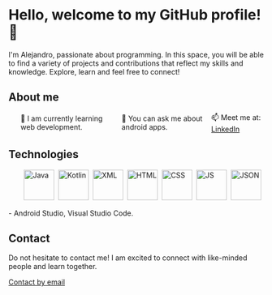# Hello, welcome to my GitHub profile! 👋

I'm Alejandro, passionate about programming. In this space, you will be able to find a variety of projects and contributions that reflect my skills and knowledge. Explore, learn and feel free to connect!

## About me

- 🌱 I am currently learning web development.
- 💬 You can ask me about android apps.
- 📫 Meet me at: [LinkedIn](https://www.linkedin.com/in/davidalejandroherrera/)

## Technologies

<ul>
      <li><img src="https://cdn.icon-icons.com/icons2/2415/PNG/512/java_original_wordmark_logo_icon_146459.png" alt="Java" /></li>
      <li><img src="https://upload.wikimedia.org/wikipedia/commons/thumb/0/06/Kotlin_Icon.svg/1200px-Kotlin_Icon.svg.png" alt="Kotlin" /></li>
      <li><img src="https://img.freepik.com/premium-vector/modern-flat-design-xml-file-icon-web-simple-style_599062-556.jpg?w=2000" alt="XML" /></li>
      <li><img src="https://cdn-icons-png.flaticon.com/512/732/732212.png" alt="HTML" /></li>
      <li><img src="https://cdn4.iconfinder.com/data/icons/social-media-logos-6/512/121-css3-512.png" alt="CSS" /></li>
      <li><img src="https://cdn-icons-png.flaticon.com/512/5968/5968292.png" alt="JS" /></li>
      <li><img src="https://icons.veryicon.com/png/o/miscellaneous/form-editor/10json.png" alt="JSON" /></li>
    </ul>
    <style>
        ul{
            display: flex;
            flex-direction: row;
            justify-content: center;
            align-items: center;
            list-style: none;
            gap: 8px;
        }
        ul li img{
            height: 60px;
        }
    </style>
- Android Studio, Visual Studio Code.

## Contact

Do not hesitate to contact me! I am excited to connect with like-minded people and learn together.

[Contact by email](mailto:alejandromarmilich@gmail.com)
